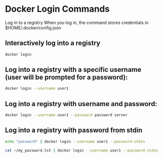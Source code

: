 # Docker Login Commands

Log in to a registry
When you log in, the command stores credentials in $HOME/.docker/config.json

## Interactively log into a registry
```bash
docker login
```

## Log into a registry with a specific username (user will be prompted for a password):
```bash
docker login --username user1
```

## Log into a registry with username and password:
```bash
docker login --username user1 --password password server
```

## Log into a registry with password from stdin
```bash
echo "password" | docker login --username user1 --password-stdin
```

```bash
cat ~/my_password.txt | docker login --username user1 --password-stdin
```

